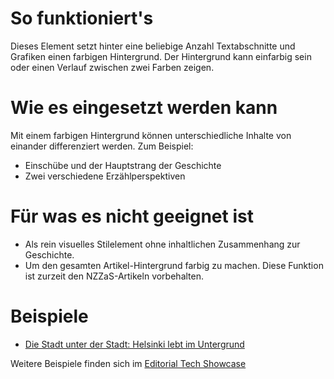 # So funktioniert's
Dieses Element setzt hinter eine beliebige Anzahl Textabschnitte und Grafiken einen farbigen Hintergrund. Der Hintergrund kann einfarbig sein oder einen Verlauf zwischen zwei Farben zeigen. 

# Wie es eingesetzt werden kann
Mit einem farbigen Hintergrund können unterschiedliche Inhalte von einander differenziert werden. Zum Beispiel: 

- Einschübe und der Hauptstrang der Geschichte
- Zwei verschiedene Erzählperspektiven


# Für was es nicht geeignet ist 
- Als rein visuelles Stilelement ohne inhaltlichen Zusammenhang zur Geschichte.
- Um den gesamten Artikel-Hintergrund farbig zu machen. Diese Funktion ist zurzeit den NZZaS-Artikeln vorbehalten.

# Beispiele
- [Die Stadt unter der Stadt: Helsinki lebt im Untergrund](https://www.nzz.ch/visuals/helsinkis-bunker-die-stadt-unter-der-hauptstadt-von-finnland-ld.1694748)

Weitere Beispiele finden sich im [Editorial Tech Showcase](https://nzzdev.github.io/ed-tech-project-showcase/?internal)